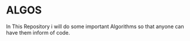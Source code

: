 




# ALGOS

In This Repository  i will do some important Algorithms so that anyone can have them inform of  code.
